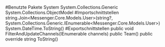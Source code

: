 #Benutzte Pakete
System
System.Collections.Generic
System.Collections.ObjectModel
#Importschnittstellen
string.Join<Messenger.Core.Models.User>(string?, System.Collections.Generic.IEnumerable<Messenger.Core.Models.User>)
System.DateTime.ToString()
#Exportschnittstellen
public void FilterAndUpdateChannels(IEnumerable<Channel> channels)
public Team()
public override string ToString()
